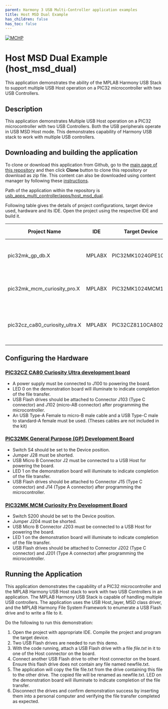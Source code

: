 ```yaml
---
parent: Harmony 3 USB Multi-Controller application examples
title: Host MSD Dual Example
has_children: false
has_toc: false
---
```


[![MCHP](https://www.microchip.com/ResourcePackages/Microchip/assets/dist/images/logo.png)](https://www.microchip.com)

# Host MSD Dual Example (host_msd_dual)

This application demonstrates the ability of the MPLAB Harmony USB Stack to support multiple USB Host operation on a PIC32 microcontroller with two USB Controllers.  

## Description

This application demonstrates Multiple USB Host operation on a PIC32 microcontroller with two USB Controllers. Both the USB peripherals operate in USB MSD Host mode. This demonstrates capability of Harmony USB stack to work with multiple USB controllers.

## Downloading and building the application

To clone or download this application from Github, go to the [main page of this repository](https://github.com/Microchip-MPLAB-Harmony/usb_apps_multi_controller) and then click **Clone** button to clone this repository or download as zip file.
This content can also be downloaded using content manager by following these [instructions](https://github.com/Microchip-MPLAB-Harmony/contentmanager/wiki).

Path of the application within the repository is [usb_apps_multi_controller/apps/host_msd_dual](https://github.com/Microchip-MPLAB-Harmony/usb_apps_multi_controller/tree/master/apps/host_msd_dual).

Following table gives the details of project configurations, target device used, hardware and its IDE. Open the project using the respective IDE and build it. 

| Project Name                    | IDE    | Target Device       | Hardware / Configuration                                                   |
| ------------------------------- | ------ | ------------------- | -------------------------------------------------------------------------- |
| pic32mk_gp_db.X                 | MPLABX | PIC32MK1024GPE100   | [PIC32MK General Purpose (GP) Development Board](#config_12)               |
| pic32mk_mcm_curiosity_pro.X     | MPLABX | PIC32MK1024MCM100   | [PIC32MK MCM Curiosity Pro Development Board](#config_18)|
| pic32cz_ca80_curiosity_ultra.X  | MPLABX | PIC32CZ8110CA80208  | [PIC32CZ CA80 Curiosity Ultra development board](#config_23)           |

## <a name="config_title"></a> Configuring the Hardware

### <a name="config_23"></a> [PIC32CZ CA80 Curiosity Ultra development board](https://www.microchip.com/en-us/development-tool/ea61x20a)
- A power supply must be connected to J100 to powering the board.
- LED 0 on the demonstration board will illuminate to indicate completion of the file transfer.
- USB Flash drives should be attached to Connector J103 (Type C connector) and J102 (micro-AB connector) after programming the microcontroller.
- An USB Type-A Female to micro-B male cable and a USB Type-C male to standard-A female must be used. (Theses cables are not included in the kit)

### <a name="config_12"></a> [PIC32MK General Purpose (GP) Development Board](https://www.microchip.com/developmenttools/ProductDetails/dm320106)

- Switch S4 should be set to the Device position.
- Jumper J28 must be shorted.
- USB Micro B Connector J2 must be connected to a USB Host for powering the board.
- LED 1 on the demonstration board will illuminate to indicate completion of the file transfer.
- USB Flash drives should be attached to Connector J15 (Type C connector) and J14 (Type A connector) after programming the microcontroller.

### <a name="config_18"></a> [PIC32MK MCM Curiosity Pro Development Board](https://www.microchip.com/Developmenttools/ProductDetails/EV31E34A)

- Switch S200 should be set to the Device position.
- Jumper J204 must be shorted.
- USB Micro B Connector J203 must be connected to a USB Host for powering the board.
- LED 1 on the demonstration board will illuminate to indicate completion of the file transfer.
- USB Flash drives should be attached to Connector J202 (Type C connector) and J201 (Type A connector) after programming the microcontroller.

## Running the Application

This application demonstrates the capability of a PIC32 microcontroller and the MPLAB Harmony USB Host stack to work with two USB Controllers in an application. The MPLAB Harmony USB Stack is capable of handling multiple USB controllers. The application uses the USB Host_layer, MSD class driver, and the MPLAB Harmony File System Framework to enumerate a USB Flash drive and to write a file to it. 

Do the following to run this demonstration:

1. Open the project with appropriate IDE. Compile the project and program the target device.
1. Two USB Flash drives are needed to run this demo.
1. With the code running, attach a USB Flash drive with a file *file.txt* in it to one of the Host connector on the board.
1. Connect another USB Flash drive to other Host connector on the board. Ensure this flash drive does not contain any file named newfile.txt.
1. The application will copy the file file.txt from the drive containing this file to the other drive. The copied file will be renamed as newfile.txt. LED on the demonstration board will illuminate to indicate completion of the file transfer.
1. Disconnect the drives and confirm demonstration success by inserting them into a personal computer and verifying the file transfer completed as expected.
